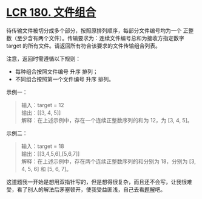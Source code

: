 # [LCR 180. 文件组合](https://leetcode.cn/problems/he-wei-sde-lian-xu-zheng-shu-xu-lie-lcof/description/)

待传输文件被切分成多个部分，按照原排列顺序，每部分文件编号均为一个 正整数（至少含有两个文件）。传输要求为：连续文件编号总和为接收方指定数字 target 的所有文件。请返回所有符合该要求的文件传输组合列表。

注意，返回时需遵循以下规则：

- 每种组合按照文件编号 升序 排列；
- 不同组合按照第一个文件编号 升序 排列。

示例一：
> 输入：target = 12  
> 输出：[[3, 4, 5]]  
> 解释：在上述示例中，存在一个连续正整数序列的和为 12，为 [3, 4, 5]。

示例二：
> 输入：target = 18  
> 输出：[[3,4,5,6],[5,6,7]]  
> 解释：在上述示例中，存在两个连续正整数序列的和分别为 18，分别为 [3, 4, 5, 6] 和 [5, 6, 7]。

这道题我一开始是想用双指针写的，但是想得很复杂，而且还不会写，让我很难受，看了别人的解法后茅塞顿开，使我受益匪浅，自己去看[题解](https://leetcode.cn/leetbook/read/illustration-of-algorithm/lhlvcs/)吧。

